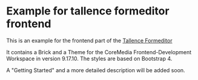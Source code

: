 # Example for tallence formeditor frontend
This is an example for the frontend part of the [Tallence Formeditor](https://github.com/tallence/tallence-formeditor)

It contains a Brick and a Theme for the CoreMedia Frontend-Development Workspace in version 9.17.10. The styles are based on Bootstrap 4.

A "Getting Started" and a more detailed description will be added soon.
